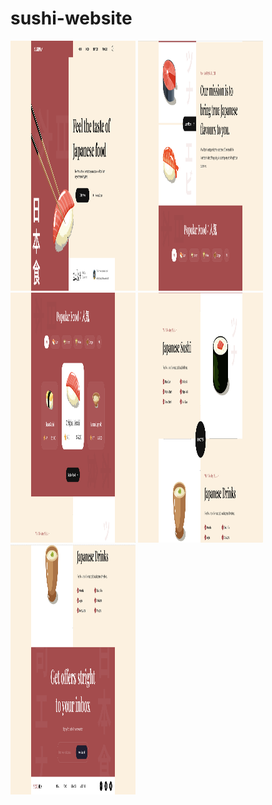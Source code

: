 # sushi-website

<img src="/screenshots/screen-1.png"  width='200' height='400' />
<img src='screenshots/2.png' width='200' height='400'/>
<img src='screenshots/3.png' width='200' height='400'/>
<img src='screenshots/4.png' width='200' height='400'/>
<img src='screenshots/5.png' width='200' height='400'/>
